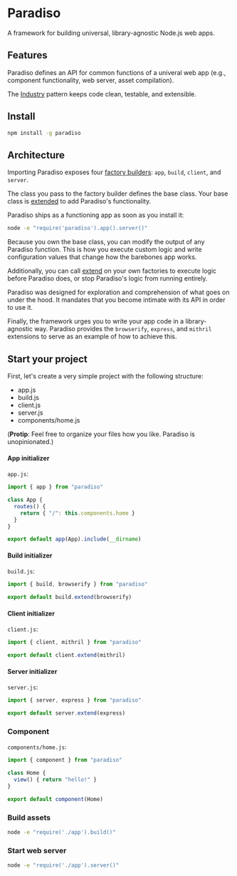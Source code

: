 # Paradiso

A framework for building universal, library-agnostic Node.js web apps.

## Features

Paradiso defines an API for common functions of a univeral web app (e.g., component functionality, web server, asset compilation).

The [Industry](https://github.com/invrs/industry) pattern keeps code clean, testable, and extensible.

## Install

```bash
npm install -g paradiso
```

## Architecture

Importing Paradiso exposes four [factory builders](https://github.com/invrs/industry/blob/master/READMORE.md#factory-basics): `app`, `build`, `client`, and `server`.

The class you pass to the factory builder defines the base class. Your base class is [extended](https://github.com/invrs/industry/blob/master/READMORE.md#extend-factories) to add Paradiso's functionality.

Paradiso ships as a functioning app as soon as you install it:

```bash
node -e "require('paradiso').app().server()"
```

Because you own the base class, you can modify the output of any Paradiso function. This is how you execute custom logic and write configuration values that change how the barebones app works.

Additionally, you can call [extend](https://github.com/invrs/industry/blob/master/READMORE.md#extend-factories) on your own factories to execute logic before Paradiso does, or stop Paradiso's logic from running entirely.

Paradiso was designed for exploration and comprehension of what goes on under the hood. It mandates that you become intimate with its API in order to use it.

Finally, the framework urges you to write your app code in a library-agnostic way. Paradiso provides the `browserify`, `express`, and `mithril` extensions to serve as an example of how to achieve this.

## Start your project

First, let's create a very simple project with the following structure:

- app.js
- build.js
- client.js
- server.js
- components/home.js

(**Protip**: Feel free to organize your files how you like. Paradiso is unopinionated.)

#### App initializer

`app.js`:

```js
import { app } from "paradiso"

class App {
  routes() {
    return { "/": this.components.home }
  }
}

export default app(App).include(__dirname)
```

#### Build initializer

`build.js`:

```js
import { build, browserify } from "paradiso"

export default build.extend(browserify)
```

#### Client initializer

`client.js`:

```js
import { client, mithril } from "paradiso"

export default client.extend(mithril)
```

#### Server initializer

`server.js`: 

```js
import { server, express } from "paradiso"

export default server.extend(express)
```

### Component

`components/home.js`:

```js
import { component } from "paradiso"

class Home {
  view() { return "hello!" }
}

export default component(Home)
```

### Build assets

```bash
node -e "require('./app').build()"
```

### Start web server

```bash
node -e "require('./app').server()"
```
